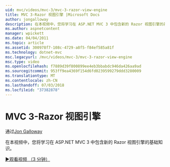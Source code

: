 ```yaml
---
uid: mvc/videos/mvc-3/mvc-3-razor-view-engine
title: MVC 3-Razor 视图引擎 |Microsoft Docs
author: jongalloway
description: 在本视频中，您将学习在 ASP.NET MVC 3 中包含新的 Razor 视图引擎的基础知识。
ms.author: aspnetcontent
manager: wpickett
ms.date: 04/04/2011
ms.topic: article
ms.assetid: 300978f7-108c-4729-a8f5-f84ef585a81f
ms.technology: dotnet-mvc
msc.legacyurl: /mvc/videos/mvc-3/mvc-3-razor-view-engine
msc.type: video
ms.openlocfilehash: f7889d39f800899ee4eb3bbabdc946da426aa9ad
ms.sourcegitcommit: 953ff9ea4369f154d6fd0239599279ddd3280009
ms.translationtype: MT
ms.contentlocale: zh-CN
ms.lasthandoff: 07/03/2018
ms.locfileid: "37382878"
---
```

<a name="mvc-3---razor-view-engine"></a>MVC 3-Razor 视图引擎
====================
通过[Jon Galloway](https://github.com/jongalloway)

在本视频中，您将学习在 ASP.NET MVC 3 中包含新的 Razor 视图引擎的基础知识。

[&#9654;观看视频 （3 分钟）](https://channel9.msdn.com/Blogs/ASP-NET-Site-Videos/mvc-3-razor-view-engine)
